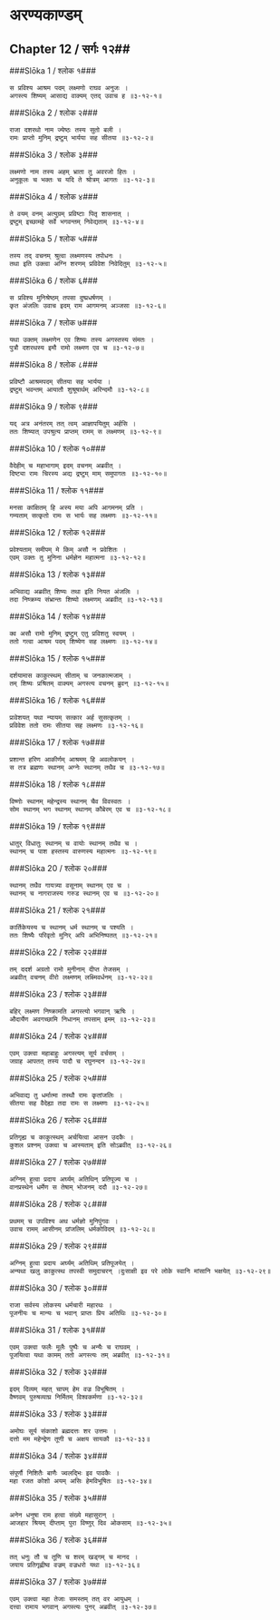 अरण्यकाण्डम्
===============================


## Chapter 12  / सर्गः १२##


###Slōka 1 / श्लोक १###


    स प्रविश्य आश्रम पदम् लक्ष्मणो राघव अनुजः ।
    अगस्त्य शिष्यम् आसाद्य वाक्यम् एतद् उवाच ह ॥३-१२-१॥


###Slōka 2 / श्लोक २###


    राजा दशरथो नाम ज्येष्ठः तस्य सुतो बली ।
    रामः प्राप्तो मुनिम् द्रष्टुम् भार्यया सह सीतया ॥३-१२-२॥


###Slōka 3 / श्लोक ३###


    लक्ष्मणो नाम तस्य अहम् भ्राता तु अवरजो हितः ।
    अनुकूलः च भक्तः च यदि ते श्रोत्रम् आगतः ॥३-१२-३॥


###Slōka 4 / श्लोक ४###


    ते वयम् वनम् अत्युग्रम् प्रविष्टाः पितृ शासनात् ।
    द्रष्टुम् इच्छामहे सर्वे भगवन्तम् निवेद्यताम् ॥३-१२-४॥


###Slōka 5 / श्लोक ५###


    तस्य तद् वचनम् श्रुत्वा लक्ष्मणस्य तपोधनः ।
    तथा इति उक्त्वा अग्नि शरणम् प्रविवेश निवेदितुम् ॥३-१२-५॥


###Slōka 6 / श्लोक ६###


    स प्रविश्य मुनिश्रेष्ठम् तपसा दुष्प्रधर्षणम् ।
    कृत अंजलिः उवाच इदम् राम आगमनम् अञ्जसा ॥३-१२-६॥


###Slōka 7 / श्लोक ७###


    यथा उक्तम् लक्ष्मणेन एव शिष्यः तस्य अगस्तस्य संमतः ।
    पुत्रौ दशरथस्य इमौ रामो लक्ष्मण एव च ॥३-१२-७॥


###Slōka 8 / श्लोक ८###


    प्रविष्टौ आश्रमपदम् सीतया सह भार्यया ।
    द्रष्टुम् भवन्तम् आयातौ शुश्रूषार्थम् अरिन्दमौ ॥३-१२-८॥


###Slōka 9 / श्लोक ९###


    यद् अत्र अनंतरम् तत् त्वम् आज्ञापयितुम् अर्हसि ।
    ततः शिष्यात् उपश्रुत्य प्राप्तम् रामम् स लक्ष्मणम् ॥३-१२-९॥


###Slōka 10 / श्लोक १०###


    वैदेहीम् च महाभागाम् इदम् वचनम् अब्रवीत् ।
    दिष्ट्या रामः चिरस्य अद्य द्रष्टुम् माम् समुपागतः ॥३-१२-१०॥


###Slōka 11 / श्लोक ११###


    मनसा कांक्षितम् हि अस्य मया अपि आगमनम् प्रति ।
    गम्यताम् सत्कृतो रामः स भार्यः सह लक्ष्मणः ॥३-१२-११॥


###Slōka 12 / श्लोक १२###


    प्रवेश्यताम् समीपम् मे किम् असौ न प्रवेशितः ।
    एवम् उक्तः तु मुनिना धर्मज्ञेन महात्मना ॥३-१२-१२॥


###Slōka 13 / श्लोक १३###


    अभिवाद्य अब्रवीत् शिष्यः तथा इति नियत अंजलिः ।
    तदा निष्क्रम्य संभ्रान्तः शिष्यो लक्ष्मणम् अब्रवीत् ॥३-१२-१३॥


###Slōka 14 / श्लोक १४###


    क्व असौ रामो मुनिम् द्रष्टुम् एतु प्रविशतु स्वयम् ।
    ततो गत्वा आश्रम पदम् शिष्येण सह लक्ष्मणः ॥३-१२-१४॥


###Slōka 15 / श्लोक १५###


    दर्शयामास काकुत्स्थम् सीताम् च जनकात्मजाम् ।
    तम् शिष्यः प्रश्रितम् वाक्यम् अगस्त्य वचनम् ब्रुवन् ॥३-१२-१५॥


###Slōka 16 / श्लोक १६###


    प्रावेशयत् यथा न्यायम् सत्कार अर्ह सुसत्कृतम् ।
    प्रविवेश ततो रामः सीतया सह लक्ष्मणः ॥३-१२-१६॥


###Slōka 17 / श्लोक १७###


    प्रशान्त हरिण आकीर्णम् आश्रमम् हि अवलोकयन् ।
    स तत्र ब्रह्मणः स्थानम् अग्नेः स्थानम् तथैव च ॥३-१२-१७॥


###Slōka 18 / श्लोक १८###


    विष्णोः स्थानम् महेन्द्रस्य स्थानम् चैव विवस्वतः ।
    सोम स्थानम् भग स्थानम् स्थानम् कौबेरम् एव च ॥३-१२-१८॥


###Slōka 19 / श्लोक १९###


    धातुर् विधातुः स्थानम् च वायोः स्थानम् तथैव च ।
    स्थानम् च पाश हस्तस्य वारुणस्य महात्मनः ॥३-१२-१९॥


###Slōka 20 / श्लोक २०###


    स्थानम् तथैव गायत्र्या वसूनाम् स्थानम् एव च ।
    स्थानम् च नागराजस्य गरुड स्थानम् एव च ॥३-१२-२०॥


###Slōka 21 / श्लोक २१###


    कार्तिकेयस्य च स्थानम् धर्म स्थानम् च पश्यति ।
    ततः शिष्यैः परिवृतो मुनिर् अपि अभिनिष्पतत् ॥३-१२-२१॥


###Slōka 22 / श्लोक २२###


    तम् ददर्श अग्रतो रामो मुनीनाम् दीप्त तेजसम् ।
    अब्रवीत् वचनम् वीरो लक्ष्मणम् लक्ष्मिवर्धनम् ॥३-१२-२२॥


###Slōka 23 / श्लोक २३###


    बहिर् लक्ष्मण निष्क्रामति अगस्त्यो भगवान् ऋषिः ।
    औदार्येण अवगच्छामि निधानम् तपसाम् इमम् ॥३-१२-२३॥


###Slōka 24 / श्लोक २४###


    एवम् उक्त्वा महाबाहुः अगस्त्यम् सूर्य वर्चसम् ।
    जग्राह आपतत् तस्य पादौ च रघुनन्दन ॥३-१२-२४॥


###Slōka 25 / श्लोक २५###


    अभिवाद्य तु धर्मात्मा तस्थौ रामः कृतांजलिः ।
    सीतया सह वैदेह्या तदा रामः स लक्ष्मणः ॥३-१२-२५॥


###Slōka 26 / श्लोक २६###


    प्रतिगृह्य च काकुत्स्थम् अर्चयित्वा आसन उदकैः ।
    कुशल प्रश्नम् उक्त्वा च आस्यताम् इति सोऽब्रवीत् ॥३-१२-२६॥


###Slōka 27 / श्लोक २७###


    अग्निम् हुत्वा प्रदाय अर्घ्यम् अतिथिन् प्रतिपूज्य च ।
    वानप्रस्थेन धर्मेण स तेषाम् भोजनम् ददौ ॥३-१२-२७॥


###Slōka 28 / श्लोक २८###


    प्रथमम् च उपविश्य अथ धर्मज्ञो मुनिपुंगवः ।
    उवाच रामम् आसीनम् प्रांजलिम् धर्मकोविदम् ॥३-१२-२८॥


###Slōka 29 / श्लोक २९###


    अग्निम् हुत्वा प्रदाय अर्घ्यम् अतिथिम् प्रतिपूजयेत् ।
    अन्यथा खलु काकुत्स्थ तपस्वी समुदाचरन् ।दुःसाक्षी इव परे लोके स्वानि मांसानि भक्षयेत् ॥३-१२-२९॥


###Slōka 30 / श्लोक ३०###


    राजा सर्वस्य लोकस्य धर्मचारी महारथः ।
    पूजनीयः च मान्यः च भवान् प्राप्तः प्रिय अतिथिः ॥३-१२-३०॥


###Slōka 31 / श्लोक ३१###


    एवम् उक्त्वा फलैः मूलैः पुष्पैः च अन्यैः च राघवम् ।
    पूजयित्वा यथा कामम् ततो अगस्त्यः तम् अब्रवीत् ॥३-१२-३१॥


###Slōka 32 / श्लोक ३२###


    इदम् दिव्यम् महत् चापम् हेम वज्र विभूषितम् ।
    वैष्णवम् पुरुषव्याघ्र निर्मितम् विश्वकर्मणा ॥३-१२-३२॥


###Slōka 33 / श्लोक ३३###


    अमोघः सूर्य संकाशो ब्रह्मदत्तः शर उत्तमः ।
    दत्तो मम महेन्द्रेण तूणी च अक्षय सायकौ ॥३-१२-३३॥


###Slōka 34 / श्लोक ३४###


    संपूर्णौ निशितैः बाणैः ज्वलद्भिः इव पावकैः ।
    महा रजत कोशो अयम् असिः हेमविभूषितः ॥३-१२-३४॥


###Slōka 35 / श्लोक ३५###


    अनेन धनुषा राम हत्वा संख्ये महासुरान् ।
    आजहार श्रियम् दीप्ताम् पुरा विष्णुर् दिव ओकसाम् ॥३-१२-३५॥


###Slōka 36 / श्लोक ३६###


    तत् धनुः तौ च तूणि च शरम् खड्गम् च मानद ।
    जयाय प्रतिगृह्णीष्व वज्रम् वज्रधरो यथा ॥३-१२-३६॥


###Slōka 37 / श्लोक ३७###


    एवम् उक्त्वा महा तेजाः समस्तम् तत् वर आयुधम् ।
    दत्त्वा रामाय भगवान् अगस्त्यः पुनर् अब्रवीत् ॥३-१२-३७॥


